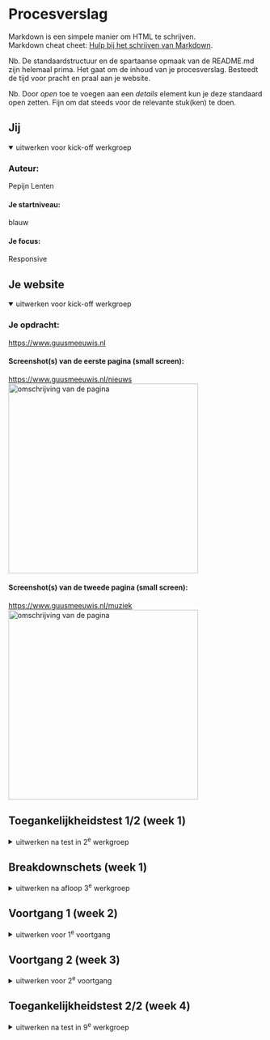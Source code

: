 # Procesverslag
Markdown is een simpele manier om HTML te schrijven.  
Markdown cheat cheet: [Hulp bij het schrijven van Markdown](https://github.com/adam-p/markdown-here/wiki/Markdown-Cheatsheet).

Nb. De standaardstructuur en de spartaanse opmaak van de README.md zijn helemaal prima. Het gaat om de inhoud van je procesverslag. Besteedt de tijd voor pracht en praal aan je website.

Nb. Door *open* toe te voegen aan een *details* element kun je deze standaard open zetten. Fijn om dat steeds voor de relevante stuk(ken) te doen.





## Jij

<details open>
  <summary>uitwerken voor kick-off werkgroep</summary>

  ### Auteur:
  Pepijn Lenten

  #### Je startniveau:
  blauw

  #### Je focus:
 Responsive
 
</details>





## Je website

<details open>
  <summary>uitwerken voor kick-off werkgroep</summary>

  ### Je opdracht:
https://www.guusmeeuwis.nl

  #### Screenshot(s) van de eerste pagina (small screen): 
  https://www.guusmeeuwis.nl/nieuws
 <img src="readme-images/www.guusmeeuwis.nl_nieuws(iPhone 6_7_8).png" width="375px" alt="omschrijving van de pagina">


  #### Screenshot(s) van de tweede pagina (small screen):
https://www.guusmeeuwis.nl/muziek 
    <img src="readme-images/www.guusmeeuwis.nl_muziek(iPhone 6_7_8).png" width="375px" alt="omschrijving van de pagina">
 
</details>



## Toegankelijkheidstest 1/2 (week 1)

<details>
  <summary>uitwerken na test in 2<sup>e</sup> werkgroep</summary>

  ### Bevindingen
  Lijst met je bevindingen die in de test naar voren kwamen:
Test ballon
-Lastig focussen op 1 ding
-1 primaire actie per scherm zou helpen
-Teveel tekst is onmogelijk te lezen
-Grote knoppen
<ul>
  <li>Lastig focussen op 1 ding</li>
<li>1 primaire actie per scherm zou helpen</li>
<li>Teveel tekst is onmogelijk te lezen</li>
<li>Grote knoppen</li>
  </ul>
Test bril
-Grote knoppen en iconen
-Zoekbalk helpt goed, het is lastig om te zoeken met scrollen door producten
-Muis icoontje op het scherm was snel kwijt
-Veel kleine tekst is niet leesbaar
-Veel contrast
<ul>
<li>Grote knoppen en iconen</li>
<li>Zoekbalk helpt goed, het is lastig om te zoeken met scrollen door producten</li>
<li>Muis icoontje op het scherm was snel kwijt</li>
<li>Veel kleine tekst is niet leesbaar</li>
<li>Veel contrast</li>
  </ul>

  WCAG checklist
  <ul>
  <li>met screenreader hoor je de titels van de linkjes 2 keer dubbel, niet zo fijn. </li>
    <li>h2 is een link en een kop in een wat erg verwarrend is. Hij heeft geen hover maar je kan er wel op klikken.</li>
    <li>alle images hebben een alt atribuut</li>
    <li>De website heeft geen focus states, het is gewoon de standaard vormgeving.</li>
    <li>Er is geen dark mode voor de website.</li>
    </ul>
    <li>Er is een goed kleurcontrast</li>
</details>



## Breakdownschets (week 1)

<details>
  <summary>uitwerken na afloop 3<sup>e</sup> werkgroep</summary>

  ### de hele pagina: 
  <img src="readme-images/breakdown1.jpg" width="375px" alt="breakdown van de hele pagina">

  ### dynamisch deel (bijv menu): 
  <img src="readme-images/breakdown2.jpg" width="375px" alt="breakdown van een dynamisch deel">

</details>





## Voortgang 1 (week 2)

<details>
  <summary>uitwerken voor 1<sup>e</sup> voortgang</summary>

  ### Stand van zaken
  hier dit ging goed & dit was lastig (neem ook screenshots op van delen van je website en code)
Wat goed gaat is de html en de basis-css van mijn website. Het begint al te lijken op de website die ik heb gekozen, alleen de details die het echt proffesioneel maken missen nog. Waar ik moeite mee heb is de 
form. Ik heb er nog niet heel goed naar gekeken maar ik vind dit onderdeel nog wel lastig. De header is ook nog niet helemaal top maar hier heb ik wel een stuk meer vertrouwen in. Doordat ik ook een hele hoop vergeten ben van vorig jaar vind ik het ook nog lastig om de juiste selectoren te gebruiken. Ik selecteer vaak niet specefiek gennoeg waardoor alles verandert.

 <img src="readme-images/Schermopname(184).png" width="375px">
 <img src="readme-images/Schermopname(185).png" width="375px">

  ### Agenda voor meeting
  samen met je groepje opstellen

  | student 1      | student 2          | student 3    | student 4        |
  | Pepijn         | Jim                | Thijs        | Tobias           |
  | Form           | en dit             | en ik dit    | en dan ik dat    |
  | Dunne lijntjes | dit als er tijd is | nog een punt | dit wil ik zeker |
  | Op de website  | ...                | ...          | ...              |


  ### Verslag van meeting
  hier na afloop snel de uitkomsten van de meeting vastleggen

  - onderzoek doen hoe een form werkt.
  - navigatie afmaken, logo in het midden zien te krijgen.
  - footer met navigatie erin maken.

</details>





## Voortgang 2 (week 3)

<details>
  <summary>uitwerken voor 2<sup>e</sup> voortgang</summary>

  ### Stand van zaken
  hier dit ging goed & dit was lastig (neem ook screenshots op van delen van je website en code)
Ik had in week 3 nog steeds moeite met de form. Ik heb een hele tijd gekloot met de afbeelding en daarvoor het witte blokje met de form erin. Ik heb het geprobeert met onder andere position relative en absolute maar dit ging hele gekke dingen doen. Ook heb ik deze week de header en mijn nav helemaal netjes gemaakt. Daarnaast heb ik deze week vooral gefocust op de vormgeving van mijn pagina. Ik heb dus alle articles en koppen netjes gemaakt en alle padding en margin mooi gemaakt. ik ben deze week ook gaan kijken naar animaties maar heb er toen toch voor besloten dat ik voor responsive ga. De animaties gingen me best goed af maar toen ik naar de rest van het lijstje keek leek me responsive toch de betere optie. Ik heb ook alvast een beetje nagedacht over hoe ik mijn website wat leuker kan maken, hij is nu nog namelijk een beetje saai. Het is me deze week ook gelukt om links van mijn artikelen een zwart lijntje te krijgen, dit was een stuk makkelijker dan ik dacht.....
 <img src="readme-images/Schermopname(186).png" width="375px">
  <img src="readme-images/Schermopname(188).png" width="375px">
   <img src="readme-images/Schermopname(189).png" width="375px">
  ### Agenda voor meeting
  samen met je groepje opstellen

  | student 1      | student 2          | student 3    | student 4        |
  | Pepijn         | Jim                | Tobias       | ---              |
  | dit bespreken  | en dit             | en ik dit    | en dan ik dat    |
  | en dat ook nog | dit als er tijd is | nog een punt | dit wil ik zeker |
  | ...            | ...                | ...          | ...              |
Ik had nog een vraagje over forms waar ik niet helemaal uitkwam. Ook vraag ik me af of een <br wel semantisch is

  ### Verslag van meeting
  hier na afloop snel de uitkomsten van de meeting vastleggen

  - Gekeken naar de form. Erg handige tips gekregen waar ik mee verder kan. Zoals de label koppelen aan de input en verschillende soorten input. Zoals text, email, submit en numbers.
  - <br is niet semantisch, dat dacht ik ook al.
  - Erachter gekomen dat je heel veel grappige dingen met forms kan doen.

</details>





## Toegankelijkheidstest 2/2 (week 4)

<details>
  <summary>uitwerken na test in 9<sup>e</sup> werkgroep</summary>

  ### Bevindingen
  Lijst met je bevindingen die in de test naar voren kwamen (geef ook aan wat er verbeterd is):
<ul>
  <li>Bij ieder linkje stond lees meer, dit is natuurlijk niet handig voor slechtzienden dus dit heb ik aangepast naar een naam die wat meer uitlegd.</li>
  <li>De social media iconen hadden geen alt tekst, dit heb ik aangepast.</li>
  <li>Nog geen dark mode, moet dit nog gaan verwerken in mijn website.</li>
  <li>Focus state verbteren, hij heeft nu een rare padding waardoor het af en toe lastig te lezen is.</li>
  <li>Skip link? Weet niet wat het precies inhoudt maar ik heb het niet.</li>
  <li>Ik heb in de input engelse tekst geschreven die hij in het Nederlands voorleest, dit is onverstaanbaar en moet ik nog aanpassen.</li>
  <li> Ik heb mijn code ook nog door de validator gehaald en daar kwam uit dat ik het time element niet goed heb gebruikt. Er moet hier nog een datetime bij zodat de zoekmachine hiernaar kan zoeken, dit heb ik ook aangepast.
</li>
</ul>

## Voortgang 3 (week 4)

<details>
  <summary>uitwerken voor 3<sup>e</sup> voortgang</summary>

  ### Stand van zaken
  hier dit ging goed & dit was lastig (neem ook screenshots op van delen van je website en code)
Ik was deze week erg aan het struggelen met de selectoren. Doordat mijn code steeds langer werdt moest ik ook steeds specefieker zijn in het selecteren van elementen. Veel code die ik al geschreven had paste toe op andere stukken code waardoor het niet deed wat ik wilde, zoals de sections en article op mijn muziekpagina. Ik wou een simpele hover maken op mijn images maar dit bleek toch nog een stuk lastiger te zijn omdat alles elkaar maar bleef selecteren. Verder ben ik eindelijk geslaagd met de form, de achtergrond en voorgrond staan eindelijk waar ik erg blij mee ben. Ook de form zelf doet het waar ik wat mee heb geëxperimenteert. Ik ben deze week ook druk bezig geweest met de states. Ik heb op alles een hover en active state gezet op mijn website zo duidelijk mogelijk te maken. Ik heb ook de focus state een beetje aangepast zodat hij nu wat netter is. Ik ben ook bezig geweest met de paginanummers onder de artikelen maar deze zijn nog niet helemaal af. Ik heb wel nog een probleempje, als ik over mijn afbeelding hover dan gaat hij over de navigatie wat een beetje gek is, dit moet ik nog even navragen.

 <img src="readme-images/Schermopname(190).png" width="375px">
  <img src="readme-images/Schermopname(191).png" width="375px">
   <img src="readme-images/Schermopname(192).png" width="375px">
 <img src="readme-images/Schermopname(193).png" width="375px">
  <img src="readme-images/Schermopname(194).png" width="375px">
   <img src="readme-images/Schermopname(195).png" width="375px">
    <img src="readme-images/Schermopname(196).png" width="375px">
     <img src="readme-images/Schermopname(197).png" width="375px">
      <img src="readme-images/Schermopname(198).png" width="375px">
 
  ### Agenda voor meeting
  samen met je groepje opstellen

  | student 1      | student 2          | student 3    | student 4        |
  | Pepijn         | Jim                | Tobias       | ---              |
  | dit bespreken  | en dit             | en ik dit    | en dan ik dat    |
  | en dat ook nog | dit als er tijd is | nog een punt | dit wil ik zeker |
  | ...            | ...                | ...          | ...              |


  ### Verslag van meeting
  hier na afloop snel de uitkomsten van de meeting vastleggen

  - Afbeelding hover aangepast met z-index
  - Nav in de footer wordt geselecteerd door mijn nav in de header, hiernaar gekeken en aangepast.
  - Paginanummers onder het artikel in een flex-wrap gezet zodat hij niet buiten mijn pagina valt.

</details>





## Eindgesprek (week 5)

<details>
  <summary>uitwerken voor eindgesprek</summary>

  ### Je uitkomst - karakteristiek screenshots:
  <img src="readme-images/dummy-plaatje.jpg" width="375px" alt="uitomst opdracht 1">


  ### Dit ging goed/Heb ik geleerd: 
  Korte omschrijving met plaatjes

  <img src="readme-images/dummy-plaatje.jpg" width="375px" alt="top">


  ### Dit was lastig/Is niet gelukt:
  Korte omschrijving met plaatjes

  <img src="readme-images/dummy-plaatje.jpg" width="375px" alt="bummer">
</details>





## Bronnenlijst

<details open>
  <summary>continu bijhouden terwijl je werkt</summary>

  Nb. Wees specifiek ('css-tricks' als bron is bijv. niet specifiek genoeg). 
  Nb. ChatGpT en andere AI horen er ook bij.
  Nb. Vermeld de bronnen ook in je code.
<ul>
  <li>1. Learn web(03-08-2023) How To Overlay A Text On An Image | CSS Overlay[Video], 
Youtube. Geraadpleegd op: 09-12-2023, van:https://www.youtube.com/watch?v=Qt-70hrdJZI</li>
 <li>2. riajulislam(Z.D). facebook free icon. Geraadpleegd op: 02-12-2023, van:https://www.flaticon.com/free-icon/facebook_4494464?related_id=4494464&origin=pack</li> 
  <li>3. riajulislam(Z.D). instagram free icon. Geraadpleegd op: 02-12-2023, van:https://www.flaticon.com/free-icon/instagram_4494468?related_id=4494468&origin=pack</li>
 <li>4. riajulislam(Z.D). twitter free icon. Geraadpleegd op: 02-12-2023, van:https://www.flaticon.com/free-icon/twitter_4494465?related_id=4494465&origin=pack</li> 
 <li> 5. riajulislam(Z.D). linkedin free icon. Geraadpleegd op: 02-12-2023, van:https://www.flaticon.com/free-icon/linkedin_4494471?related_id=4494471&origin=pack</li>
 <li>6. riajulislam(Z.D). free Youtube icon. Geraadpleegd op: 02-12-2023, van:https://www.flaticon.com/free-icon/youtube_4494467?related_id=4494467&origin=pack</li> 
 <li>7. Spek, L.(Z.D). Guus Meeuwis, we zijn alleen met vrienden. Geraadpleegd op: 05-12-2023, van:https://www.baarnschecourant.nl/lokaal/overig/946466/guus-meeuwis-we-zijn-alleen-met-vrienden</li> 
 <li>8. Meeuwis, G(Z.D). Guus Geluk. Geraadpleegd op: 27-11-2023, van:https://guusmeeuwis.nl/category/muziek/ </li> 
  <li>9. Meeuwis, G(Z.D). Morgen. Geraadpleegd op: 27-11-2023, van:https://guusmeeuwis.nl/category/muziek/ </li> 
   <li>10. Meeuwis, G(Z.D). Hollandse Meesters. Geraadpleegd op: 27-11-2023, van:https://guusmeeuwis.nl/category/muziek/ </li> 
   <li>11. Meeuwis, G(Z.D). Verbazing. Geraadpleegd op: 27-11-2023, van:https://guusmeeuwis.nl/category/muziek/ </li> 
   <li>12. Meeuwis, G(Z.D). Schilderij. Geraadpleegd op: 27-11-2023, van:https://guusmeeuwis.nl/category/muziek/ </li> 
   <li>13. Meeuwis, G(Z.D). Een voor allen. Geraadpleegd op: 27-11-2023, van:https://guusmeeuwis.nl/category/muziek/ </li> 
   <li>14. Meeuwis, G(Z.D). Guus. Geraadpleegd op: 27-11-2023, van:https://guusmeeuwis.nl/category/muziek/ </li> 
   <li>15. Meeuwis, G(Z.D). 10 jaar levensecht. Geraadpleegd op: 27-11-2023, van:https://guusmeeuwis.nl/category/muziek/ </li> 
   <li>16. Meeuwis, G(Z.D). Wijzer. Geraadpleegd op: 27-11-2023, van:https://guusmeeuwis.nl/category/muziek/ </li> 
   <li>17. Meeuwis, G(Z.D). Hemel nr. 7. Geraadpleegd op: 27-11-2023, van:https://guusmeeuwis.nl/category/muziek/ </li> 
   <li>18. Meeuwis, G(Z.D). NW8. Geraadpleegd op: 27-11-2023, van:https://guusmeeuwis.nl/category/muziek/ </li> 
   <li>19. Meeuwis, G(Z.D). Het kan hier zo mooi zijn. Geraadpleegd op: 27-11-2023, van:https://guusmeeuwis.nl/category/muziek/ </li> 
   <li>20. Meeuwis, G(Z.D). Armen open. Geraadpleegd op: 27-11-2023, van:https://guusmeeuwis.nl/category/muziek/ </li> 
</ul>








</details>
